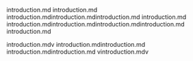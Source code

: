 introduction.md
introduction.md
introduction.mdintroduction.mdintroduction.md
introduction.md
introduction.mdintroduction.mdintroduction.mdintroduction.md
introduction.md


introduction.mdv
introduction.mdintroduction.md
introduction.mdintroduction.md
vintroduction.mdv
